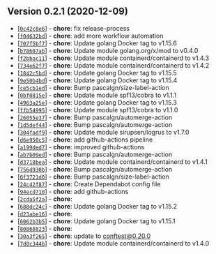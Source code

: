 ## Version 0.2.1 (2020-12-09)

* [[`0c42c8e6`](https://github.com/ckotzbauer&#x2F;k8spolicy/commit/0c42c8e6)] - **chore**: fix release-process
* [[`f04632bd`](https://github.com/ckotzbauer&#x2F;k8spolicy/commit/f04632bd)] - **chore**: add more workflow automation
* [[`707f5bf7`](https://github.com/ckotzbauer&#x2F;k8spolicy/commit/707f5bf7)] - **chore**: Update golang Docker tag to v1.15.6
* [[`b78607ab`](https://github.com/ckotzbauer&#x2F;k8spolicy/commit/b78607ab)] - **chore**: Update module golang.org&#x2F;x&#x2F;mod to v0.4.0
* [[`f2bbac11`](https://github.com/ckotzbauer&#x2F;k8spolicy/commit/f2bbac11)] - **chore**: Update module containerd&#x2F;containerd to v1.4.3
* [[`734e62f7`](https://github.com/ckotzbauer&#x2F;k8spolicy/commit/734e62f7)] - **chore**: Update module containerd&#x2F;containerd to v1.4.2
* [[`1842c5bd`](https://github.com/ckotzbauer&#x2F;k8spolicy/commit/1842c5bd)] - **chore**: Update golang Docker tag to v1.15.5
* [[`9e50b4bd`](https://github.com/ckotzbauer&#x2F;k8spolicy/commit/9e50b4bd)] - **chore**: Update golang Docker tag to v1.15.4
* [[`ce5cb1ed`](https://github.com/ckotzbauer&#x2F;k8spolicy/commit/ce5cb1ed)] - **chore**: Bump pascalgn&#x2F;size-label-action
* [[`0bf0815e`](https://github.com/ckotzbauer&#x2F;k8spolicy/commit/0bf0815e)] - **chore**: Update module spf13&#x2F;cobra to v1.1.1
* [[`4963a25e`](https://github.com/ckotzbauer&#x2F;k8spolicy/commit/4963a25e)] - **chore**: Update golang Docker tag to v1.15.3
* [[`ffb54995`](https://github.com/ckotzbauer&#x2F;k8spolicy/commit/ffb54995)] - **chore**: Update module spf13&#x2F;cobra to v1.1.0
* [[`26055e37`](https://github.com/ckotzbauer&#x2F;k8spolicy/commit/26055e37)] - **chore**: Bump pascalgn&#x2F;automerge-action
* [[`1d5def44`](https://github.com/ckotzbauer&#x2F;k8spolicy/commit/1d5def44)] - **chore**: Bump pascalgn&#x2F;automerge-action
* [[`304fadf9`](https://github.com/ckotzbauer&#x2F;k8spolicy/commit/304fadf9)] - **chore**: Update module sirupsen&#x2F;logrus to v1.7.0
* [[`d6e950c5`](https://github.com/ckotzbauer&#x2F;k8spolicy/commit/d6e950c5)] - **chore**: add github-actions pipeline
* [[`a199ded7`](https://github.com/ckotzbauer&#x2F;k8spolicy/commit/a199ded7)] - **chore**: improved github-actions
* [[`ab7b09ed`](https://github.com/ckotzbauer&#x2F;k8spolicy/commit/ab7b09ed)] - **chore**: Bump pascalgn&#x2F;automerge-action
* [[`d3718bea`](https://github.com/ckotzbauer&#x2F;k8spolicy/commit/d3718bea)] - **chore**: Update module containerd&#x2F;containerd to v1.4.1
* [[`756d930b`](https://github.com/ckotzbauer&#x2F;k8spolicy/commit/756d930b)] - **chore**: Bump pascalgn&#x2F;automerge-action
* [[`6f3721d0`](https://github.com/ckotzbauer&#x2F;k8spolicy/commit/6f3721d0)] - **chore**: Bump pascalgn&#x2F;size-label-action
* [[`24c42f87`](https://github.com/ckotzbauer&#x2F;k8spolicy/commit/24c42f87)] - **chore**: Create Dependabot config file
* [[`94ecd710`](https://github.com/ckotzbauer&#x2F;k8spolicy/commit/94ecd710)] - **chore**: add github-actions
* [[`2cda5f2a`](https://github.com/ckotzbauer&#x2F;k8spolicy/commit/2cda5f2a)] - **chore**: 
* [[`688dc24c`](https://github.com/ckotzbauer&#x2F;k8spolicy/commit/688dc24c)] - **chore**: Update golang Docker tag to v1.15.2
* [[`d23abe16`](https://github.com/ckotzbauer&#x2F;k8spolicy/commit/d23abe16)] - **chore**: 
* [[`6062b3b5`](https://github.com/ckotzbauer&#x2F;k8spolicy/commit/6062b3b5)] - **chore**: Update golang Docker tag to v1.15.1
* [[`80868823`](https://github.com/ckotzbauer&#x2F;k8spolicy/commit/80868823)] - **chore**: 
* [[`30a3f265`](https://github.com/ckotzbauer&#x2F;k8spolicy/commit/30a3f265)] - **chore**: update to conftest@0.20.0
* [[`7d0c344b`](https://github.com/ckotzbauer&#x2F;k8spolicy/commit/7d0c344b)] - **chore**: Update module containerd&#x2F;containerd to v1.4.0
